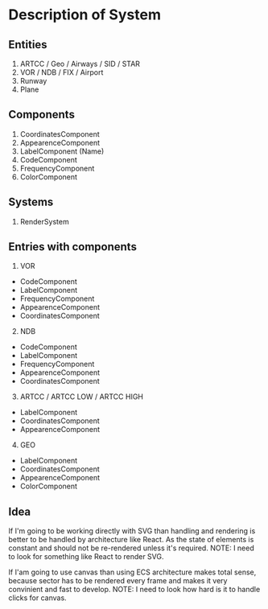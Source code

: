 # Description of System

## Entities

1. ARTCC / Geo / Airways / SID / STAR
2. VOR / NDB / FIX / Airport
3. Runway
4. Plane

## Components

1. CoordinatesComponent
2. AppearenceComponent
3. LabelComponent (Name)
4. CodeComponent
5. FrequencyComponent
6. ColorComponent

## Systems

1. RenderSystem

## Entries with components

1. VOR
  * CodeComponent
  * LabelComponent
  * FrequencyComponent
  * AppearenceComponent
  * CoordinatesComponent
2. NDB
  * CodeComponent
  * LabelComponent
  * FrequencyComponent
  * AppearenceComponent
  * CoordinatesComponent
3. ARTCC / ARTCC LOW / ARTCC HIGH
  * LabelComponent
  * CoordinatesComponent
  * AppearenceComponent
4. GEO
  * LabelComponent
  * CoordinatesComponent
  * AppearenceComponent
  * ColorComponent


## Idea

If I'm going to be working directly with SVG than handling and rendering is 
better to be handled by architecture like React. As the state of elements is 
constant and should not be re-rendered unless it's required.
NOTE: I need to look for something like React to render SVG.

If I'am going to use canvas than using ECS architecture makes total sense, 
because sector has to be rendered every frame and makes it very convinient 
and fast to develop.
NOTE: I need to look how hard is it to handle clicks for canvas.
